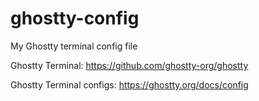 # ghostty-config
My Ghostty terminal config file

Ghostty Terminal: https://github.com/ghostty-org/ghostty

Ghostty Terminal configs: https://ghostty.org/docs/config
